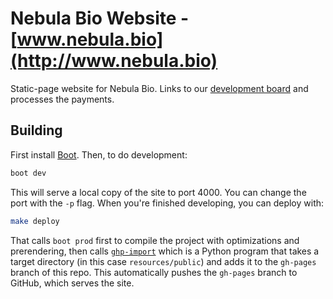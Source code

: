 # Nebula Bio Website - [www.nebula.bio](http://www.nebula.bio)

Static-page website for Nebula Bio. Links to our [development board](https://trello.com/b/Tb4b74V5/protochip) and processes the payments.

## Building

First install [Boot](http://boot-clj.com). Then, to do development:

```sh
boot dev
```

This will serve a local copy of the site to port 4000. You can change the port with the `-p` flag. When you're finished developing, you can deploy with:

```sh
make deploy
```

That calls `boot prod` first to compile the project with optimizations and prerendering, then calls [`ghp-import`](https://github.com/davisp/ghp-import) which is a Python program that takes a target directory (in this case `resources/public`) and adds it to the `gh-pages` branch of this repo. This automatically pushes the `gh-pages` branch to GitHub, which serves the site.

